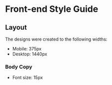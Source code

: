 # Front-end Style Guide

## Layout

The designs were created to the following widths:

- Mobile: 375px
- Desktop: 1440px

### Body Copy

- Font size: 15px
